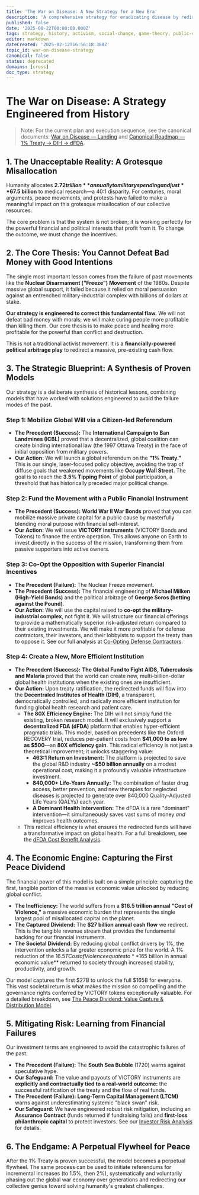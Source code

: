 ```yaml
---
title: 'The War on Disease: A New Strategy for a New Era'
description: 'A comprehensive strategy for eradicating disease by redirecting global military spending, engineered from the lessons of historical social and financial movements.'
published: false
date: '2025-08-22T00:00:00.000Z'
tags: strategy, history, activism, social-change, game-theory, public-choice
editor: markdown
dateCreated: '2025-02-12T16:56:18.388Z'
topic_id: war-on-disease-strategy
canonical: false
status: deprecated
domains: [cross]
doc_type: strategy
---
```


# The War on Disease: A Strategy Engineered from History

> Note: For the current plan and execution sequence, see the canonical documents: [War on Disease — Landing](./warondisease-landing.md) and [Canonical Roadmap — 1% Treaty → DIH → dFDA](./roadmap.md).

## 1. The Unacceptable Reality: A Grotesque Misallocation

Humanity allocates **$2.72 trillion** annually to military spending and just **$67.5 billion** to medical research—a 40:1 disparity. For centuries, moral arguments, peace movements, and protests have failed to make a meaningful impact on this grotesque misallocation of our collective resources.

The core problem is that the system is not broken; it is working perfectly for the powerful financial and political interests that profit from it. To change the outcome, we must change the incentives.

## 2. The Core Thesis: You Cannot Defeat Bad Money with Good Intentions

The single most important lesson comes from the failure of past movements like the **Nuclear Disarmament ("Freeze") Movement** of the 1980s. Despite massive global support, it failed because it relied on moral persuasion against an entrenched military-industrial complex with billions of dollars at stake.

**Our strategy is engineered to correct this fundamental flaw.** We will not defeat bad money with morals; we will make curing people more profitable than killing them. Our core thesis is to make peace and healing more profitable for the powerful than conflict and destruction.

This is not a traditional activist movement. It is a **financially-powered political arbitrage play** to redirect a massive, pre-existing cash flow.

## 3. The Strategic Blueprint: A Synthesis of Proven Models

Our strategy is a deliberate synthesis of historical lessons, combining models that have worked with solutions engineered to avoid the failure modes of the past.

### Step 1: Mobilize Global Will via a Citizen-led Referendum
*   **The Precedent (Success):** The **International Campaign to Ban Landmines (ICBL)** proved that a decentralized, global coalition can create binding international law (the 1997 Ottawa Treaty) in the face of initial opposition from military powers.
*   **Our Action:** We will launch a global referendum on the **"1% Treaty."** This is our single, laser-focused policy objective, avoiding the trap of diffuse goals that weakened movements like **Occupy Wall Street**. The goal is to reach the **3.5% Tipping Point** of global participation, a threshold that has historically preceded major political change.

### Step 2: Fund the Movement with a Public Financial Instrument
*   **The Precedent (Success):** **World War II War Bonds** proved that you can mobilize massive private capital for a public cause by masterfully blending moral purpose with financial self-interest.
*   **Our Action:** We will issue **VICTORY instruments** (VICTORY Bonds and Tokens) to finance the entire operation. This allows anyone on Earth to invest directly in the success of the mission, transforming them from passive supporters into active owners.

### Step 3: Co-Opt the Opposition with Superior Financial Incentives
*   **The Precedent (Failure):** The Nuclear Freeze movement.
*   **The Precedent (Success):** The financial engineering of **Michael Milken (High-Yield Bonds)** and the political arbitrage of **George Soros (betting against the Pound)**.
*   **Our Action:** We will use the capital raised to **co-opt the military-industrial complex**, not fight it. We will structure our financial offerings to provide a mathematically superior risk-adjusted return compared to their existing investments. We will make it more profitable for defense contractors, their investors, and their lobbyists to support the treaty than to oppose it. See our full analysis at [Co-Opting Defense Contractors](./co-opting-defense-contractors.md).

### Step 4: Create a New, More Efficient Institution
*   **The Precedent (Success):** **The Global Fund to Fight AIDS, Tuberculosis and Malaria** proved that the world can create new, multi-billion-dollar global health institutions when the existing ones are insufficient.
*   **Our Action:** Upon treaty ratification, the redirected funds will flow into the **Decentraled Institutes of Health (DIH)**, a transparent, democratically controlled, and radically more efficient institution for funding global health research and patient care.
    *   **The 80X Efficiency Engine:** The DIH will not simply fund the existing, broken research model. It will exclusively support a **decentralized FDA (dFDA)** platform that enables hyper-efficient pragmatic trials. This model, based on precedents like the Oxford RECOVERY trial, reduces per-patient costs from **$41,000 to as low as $500**—an **80X efficiency gain**. This radical efficiency is not just a theoretical improvement; it unlocks staggering value:
        *   **463:1 Return on Investment:** The platform is projected to save the global R&D industry **~$50 billion annually** on a modest operational cost, making it a profoundly valuable infrastructure investment.
        *   **840,000+ Life-Years Annually:** The combination of faster drug access, better prevention, and new therapies for neglected diseases is projected to generate over 840,000 Quality-Adjusted Life Years (QALYs) each year.
        *   **A Dominant Health Intervention:** The dFDA is a rare "dominant" intervention—it simultaneously saves vast sums of money *and* improves health outcomes.
    *   This radical efficiency is what ensures the redirected funds will have a transformative impact on global health. For a full breakdown, see the [dFDA Cost Benefit Analysis](../economic-models/dfda-cost-benefit-analysis.md).

## 4. The Economic Engine: Capturing the First Peace Dividend

The financial power of this model is built on a simple principle: capturing the first, tangible portion of the massive economic value unlocked by reducing global conflict.

*   **The Inefficiency:** The world suffers from a **$16.5 trillion annual "Cost of Violence,"** a massive economic burden that represents the single largest pool of misallocated capital on the planet.
*   **The Captured Dividend:** The **$27 billion annual cash flow** we redirect. This is the tangible revenue stream that provides the fundamental backing for our financial instruments.
*   **The Societal Dividend:** By reducing global conflict drivers by 1%, the intervention unlocks a far greater economic prize for the world. A 1% reduction of the $16.5T Cost of Violence equates to **$165 billion in annual economic value** returned to society through increased stability, productivity, and growth.

Our model captures the first $27B to unlock the full $165B for everyone. This vast societal return is what makes the mission so compelling and the governance rights conferred by VICTORY tokens exceptionally valuable. For a detailed breakdown, see [The Peace Dividend: Value Capture & Distribution Model](../economic-models/peace-dividend-value-capture.md).

## 5. Mitigating Risk: Learning from Financial Failures

Our investment terms are engineered to avoid the catastrophic failures of the past.
*   **The Precedent (Failure):** The **South Sea Bubble** (1720) warns against speculative hype.
*   **Our Safeguard:** The value and payouts of VICTORY instruments are **explicitly and contractually tied to a real-world outcome:** the successful ratification of the treaty and the flow of real funds.
*   **The Precedent (Failure):** **Long-Term Capital Management (LTCM)** warns against underestimating systemic "black swan" risk.
*   **Our Safeguard:** We have engineered robust risk mitigation, including an **Assurance Contract** (funds returned if fundraising fails) and **first-loss philanthropic capital** to protect investors. See our [Investor Risk Analysis](../economic-models/investor-risk-analysis.md) for details.

## 6. The Endgame: A Perpetual Flywheel for Peace

After the 1% Treaty is proven successful, the model becomes a perpetual flywheel. The same process can be used to initiate referendums for incremental increases (to 1.5%, then 2%), systematically and voluntarily phasing out the global war economy over generations and redirecting our collective genius toward solving humanity's greatest challenges.
